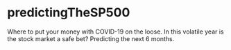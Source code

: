 # predictingTheSP500
Where to put your money with COVID-19 on the loose. In this volatile year is the stock market a safe bet? Predicting the next 6 months.

